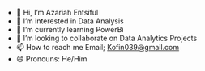 - 👋 Hi, I’m Azariah Entsiful
- 👀 I’m interested in Data Analysis
- 🌱 I’m currently learning PowerBi
- 💞️ I’m looking to collaborate on Data Analytics Projects
- 📫 How to reach me Email; Kofin039@gmail.com
- 😄 Pronouns: He/Him
